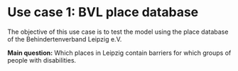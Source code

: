 # Use case 1: BVL place database

The objective of this use case is to test the model using the place database of the Behindertenverband Leipzig e.V.

**Main question:** Which places in Leipzig contain barriers for which groups of people with disabilities.
